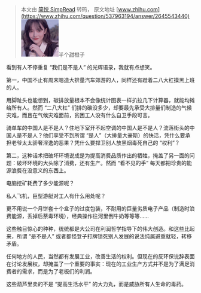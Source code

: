 > 本文由 [简悦 SimpRead](http://ksria.com/simpread/) 转码， 原文地址 [www.zhihu.com](https://www.zhihu.com/question/537963194/answer/2645543440) ![753343e7387fa4d65c1cdf027451bf07_MD5](../assets/753343e7387fa4d65c1cdf027451bf07_MD5.png)半个甜橙子

看到有人不停重复 “我们是不是人” 的光辉语录，我就有点想笑。

第一，中国不止有周末嗯造大排量汽车郊游的人，同样还有蹬着二八大杠摸黑上班的人。

用脚趾头也能想到，碳排放量根本不会像统计图表一样扒拉几下计算器，就能均摊给所有人。然而 “二八大杠” 们排的碳没多少，却要最先承受大排量们制造的气候灾难，而且在气候灾难面前，贫困工人没有什么自卫手段可言。

骑单车的中国人是不是人？住地下室开不起空调的中国人是不是人？流落街头的中国人是不是人？他们享受不到所谓 “是人”（大排量大豪斯）的快活，凭什么要承担老爷太太骄奢淫逸的恶果？凭什么要捍卫别人放黑烟毒死自己的 “权利”？

第二，这种话术把破坏环境说成是为提高消费品质作出的牺牲，掩盖了另一面的问题：破坏环境的大头除了消费，还有生产。然而 “看不见的手” 每天都把珍贵的能源浪费在没意义的东西上。

电脑挖矿耗费了多少能源呢？

私人飞机，巨型游艇对工人有什么用处呢？

更不用说一个月饼套十个盒子的过度包装，不耐用的巨量劣质电子产品（制造时浪费能源，丢掉后荼毒环境），经典操作往河里倒牛奶等等等……

这些触目惊心的种种，统统都是大公司在利润哲学指导下的伟大创造。和这些比起来，所谓 “是不是人” 或者都怪登子打牌锁死别人发展的说法纯属避重就轻，转移矛盾。

任何地方的人民，当然都有发展工业，改善生活的权利。但现在的反环保说辞表面在讨论发展权，却掩盖了一个重要的事实：现在的工业生产方式并不是为了满足消费者的需求，而是为了老板们的利润。

这些葫芦里卖的不是 “提高生活水平” 的大力丸，而是威胁所有人生命的毒药。